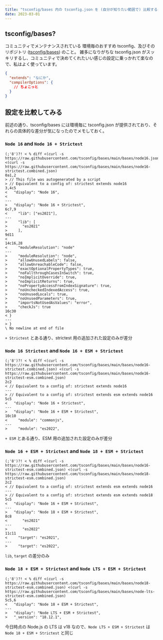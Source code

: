 ```yaml
---
title: "tsconfig/bases 内の tsconfig.json を (自分が知りたい範囲で) 比較する"
date: 2023-03-01
---
```


## tsconfig/bases?

コミュニティでメンテナンスされている 環境毎のおすすめ tsconfig、及びそのリポジトリ ([tsconfig/bases](https://github.com/tsconfig/bases)) のこと。
雑多になりがちな tsconfig.json がスッキリするし、コミュニティで決めてくれたいい感じの設定に乗っかれて楽なので、私はよく使っています。

```json
{
  "extends": "なにか",
  "compilerOptions": {
    // ちょこっと
  }
}
```

## 設定を比較してみる

前述の通り、tsconfig/bases には環境毎に tsconfig.json が提供されており、それらの具体的な差分が気になったのでメモしておく。

### `Node 16` and `Node 16 + Strictest`

```shell
(;'8')?! < % diff <(curl -s https://raw.githubusercontent.com/tsconfig/bases/main/bases/node16.json) <(curl -s https://raw.githubusercontent.com/tsconfig/bases/main/bases/node16-strictest.combined.json)
0a1,2
> // This file was autogenerated by a script
> // Equivalent to a config of: strictest extends node16
3,4c5
<   "display": "Node 16",
<
---
>   "display": "Node 16 + Strictest",
6c7,9
<     "lib": ["es2021"],
---
>     "lib": [
>       "es2021"
>     ],
9d11
<
14c16,28
<     "moduleResolution": "node"
---
>     "moduleResolution": "node",
>     "allowUnusedLabels": false,
>     "allowUnreachableCode": false,
>     "exactOptionalPropertyTypes": true,
>     "noFallthroughCasesInSwitch": true,
>     "noImplicitOverride": true,
>     "noImplicitReturns": true,
>     "noPropertyAccessFromIndexSignature": true,
>     "noUncheckedIndexedAccess": true,
>     "noUnusedLocals": true,
>     "noUnusedParameters": true,
>     "importsNotUsedAsValues": "error",
>     "checkJs": true
16c30
< }
---
> }
\ No newline at end of file
```

`+ Strictest` とある通り、strictest 用の追加された設定のみが差分

### `Node 16 Strictest` and `Node 16 + ESM + Strictest`

```shell
(;'8')?! < % diff <(curl -s https://raw.githubusercontent.com/tsconfig/bases/main/bases/node16-strictest.combined.json) <(curl -s https://raw.githubusercontent.com/tsconfig/bases/main/bases/node16-strictest-esm.combined.json)
2c2
< // Equivalent to a config of: strictest extends node16
---
> // Equivalent to a config of: strictest extends esm extends node16
5c5
<   "display": "Node 16 + Strictest",
---
>   "display": "Node 16 + ESM + Strictest",
10c10
<     "module": "commonjs",
---
>     "module": "es2022",
```

`+ ESM` とある通り、ESM 用の追加された設定のみが差分

### `Node 16 + ESM + Strictest` and `Node 18 + ESM + Strictest`

```shell
(;'8')?! < % diff <(curl -s https://raw.githubusercontent.com/tsconfig/bases/main/bases/node16-strictest-esm.combined.json) <(curl -s https://raw.githubusercontent.com/tsconfig/bases/main/bases/node18-strictest-esm.combined.json)
2c2
< // Equivalent to a config of: strictest extends esm extends node16
---
> // Equivalent to a config of: strictest extends esm extends node18
5c5
<   "display": "Node 16 + ESM + Strictest",
---
>   "display": "Node 18 + ESM + Strictest",
8c8
<       "es2021"
---
>       "es2022"
11c11
<     "target": "es2021",
---
>     "target": "es2022",
```

`lib`, `target` の差分のみ

### `Node 18 + ESM + Strictest` and `Node LTS + ESM + Strictest`

```shell
(;'8')?! < % diff <(curl -s https://raw.githubusercontent.com/tsconfig/bases/main/bases/node18-strictest-esm.combined.json) <(curl -s https://raw.githubusercontent.com/tsconfig/bases/main/bases/node-lts-strictest-esm.combined.json)
5c5,6
<   "display": "Node 18 + ESM + Strictest",
---
>   "display": "Node LTS + ESM + Strictest",
>   "_version": "18.12.1",
```

今日時点の Node.js の LTS は v18 なので、`Node LTS + ESM + Strictest` は `Node 18 + ESM + Strictest` と同じ
